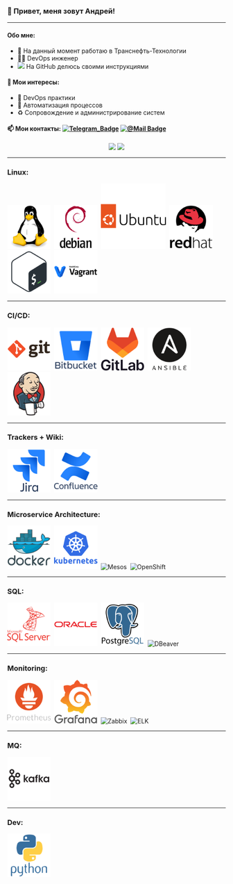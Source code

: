 ### 👋 Привет, меня зовут Андрей!

---

#### Обо мне:
  - 👷 На данный момент работаю в Транснефть-Технологии
  - 👨‍💻 DevOps инженер
  - <img src="https://media.giphy.com/media/du3J3cXyzhj75IOgvA/giphy.gif" width="20px"> На GitHub делюсь своими инструкциями

#### :dart: Мои интересы:
  - :arrows_counterclockwise: DevOps практики
  - 🐳 Автоматизация процессов
  - :recycle: Сопровождение и администрирование систем

#### 📫 Мои контакты: [![Telegram_Badge](https://img.shields.io/badge/-DragonDamage%20-red?logo=Telegram&logoColor=white&color=blue)](https://t.me/DragonDamage) [![@Mail Badge](https://img.shields.io/badge/Rikitikitime95@mail.ru-red?style=flat&logo=Gmail&logoColor=white)](mailto:rikitikitime95@mail.ru)


<div id="header" align="center">
  <img src="https://media.giphy.com/media/citBl9yPwnUOs/giphy.gif" width="350"/>  <img src="https://media.giphy.com/media/GQty4dYXeVkOeMzqVx/giphy.gif" width="263"/>
</div>

---

### Linux:

<div>
  <img src="https://github.com/devicons/devicon/blob/master/icons/linux/linux-original.svg" title="Linux" alt="Linux" width="100" height="100"/>&nbsp;
  <img src="https://github.com/devicons/devicon/blob/master/icons/debian/debian-original-wordmark.svg" title="Debian" alt="Debian" width="100" height="100"/>&nbsp;
  <img src="https://github.com/devicons/devicon/blob/master/icons/ubuntu/ubuntu-original-wordmark.svg" title="Ubuntu" alt="Ubuntu" width="150" height="150"/>&nbsp;
  <img src="https://github.com/devicons/devicon/blob/master/icons/redhat/redhat-original-wordmark.svg" title="Redhat" alt="Redhat" width="100" height="100"/>&nbsp;
  <img src="https://github.com/devicons/devicon/blob/master/icons/bash/bash-original.svg" title="Bash" alt="Bash" width="100" height="100"/>&nbsp;
  <img src="https://github.com/devicons/devicon/blob/master/icons/vagrant/vagrant-original-wordmark.svg" title="Vagrant" alt="Vagrant" width="100" height="100"/>&nbsp;
</div>

---

### CI/CD:

<div>
  <img src="https://github.com/devicons/devicon/blob/master/icons/git/git-original-wordmark.svg" title="Git" alt="Git" width="100" height="100"/>&nbsp;
  <img src="https://github.com/devicons/devicon/blob/master/icons/bitbucket/bitbucket-original-wordmark.svg" title="BitBucket" alt="BitBucket" width="100" height="100"/>&nbsp;
  <img src="https://github.com/devicons/devicon/blob/master/icons/gitlab/gitlab-original-wordmark.svg" title="Gitlab" alt="Gitlab" width="100" height="100"/>&nbsp;
  <img src="https://github.com/devicons/devicon/blob/master/icons/ansible/ansible-original-wordmark.svg" title="Ansible" alt="Ansible" width="100" height="100"/>&nbsp;
  <img src="https://github.com/devicons/devicon/blob/master/icons/jenkins/jenkins-original.svg" title="Jenkins" alt="Jenkins" width="100" height="100"/>&nbsp;
</div>

---

### Trackers + Wiki:

<div>
  <img src="https://github.com/devicons/devicon/blob/master/icons/jira/jira-original-wordmark.svg" title="Jira" alt="Jira" width="100" height="100"/>&nbsp;
  <img src="https://github.com/devicons/devicon/blob/master/icons/confluence/confluence-original-wordmark.svg" title="Confluence" alt="Confluence" width="100" height="100"/>&nbsp;
</div>

---

### Microservice Architecture:

<div>
  <img src="https://github.com/devicons/devicon/blob/master/icons/docker/docker-original-wordmark.svg" title="Docker" alt="Docker" width="100" height="100"/>&nbsp;
  <img src="https://github.com/devicons/devicon/blob/master/icons/kubernetes/kubernetes-plain-wordmark.svg" title="Kuberenetes" alt="Kuberenetes" width="100" height="100"/>&nbsp;
  <img src="https://upload.wikimedia.org/wikipedia/en/thumb/f/f5/Apache_Mesos_Logo.svg/1200px-Apache_Mesos_Logo.svg.png" title="Mesos" alt="Mesos" width="200" height="90"/>&nbsp;
  <img src="https://www.nubeva.com/hubfs/openshift.png" title="OpenShift" alt="OpenShift" width="150" height="100"/>&nbsp;
</div>

---

### SQL:

<div>
  <img src="https://github.com/devicons/devicon/blob/master/icons/microsoftsqlserver/microsoftsqlserver-plain-wordmark.svg" title="Microsoftsqlserver" alt="Microsoftsqlserver" width="100" height="100"/>&nbsp;
  <img src="https://github.com/devicons/devicon/blob/master/icons/oracle/oracle-original.svg" title="Oracle" alt="Oracle" width="100" height="100"/>&nbsp;
  <img src="https://github.com/devicons/devicon/blob/master/icons/postgresql/postgresql-original-wordmark.svg" title="Postgresql" alt="Postgresql" width="100" height="100"/>&nbsp;
  <img src="https://yt3.ggpht.com/K6xlosjaA5B8c6dT-ivD5w0fYE1OxZtEISc857GQT3DaGvUvxPxpknShP7tdNCU-e9awtjPg=s900-c-k-c0x00ffffff-no-rj" title="DBeaver" alt="DBeaver" width="100" height="100"/>&nbsp;
</div>

---

### Monitoring:

<div>
  <img src="https://github.com/devicons/devicon/blob/master/icons/prometheus/prometheus-original-wordmark.svg" title="Prometheus" alt="Prometheus" width="100" height="100"/>&nbsp;
  <img src="https://github.com/devicons/devicon/blob/master/icons/grafana/grafana-original-wordmark.svg" title="Grafana" alt="Grafana" width="100" height="100"/>&nbsp;
  <img src="https://adminguide.ru/wp-content/uploads/2018/05/post-logo_Zabbix.png" title="Zabbix" alt="Zabbix" width="150" height="150"/>&nbsp;
  <img src="https://vectorified.com/images/kibana-icon-34.png" title="ELK" alt="ELK" width="300" height="150"/>&nbsp;
</div>

---

### MQ:

<div>
  <img src="https://github.com/devicons/devicon/blob/master/icons/apachekafka/apachekafka-original-wordmark.svg" title="Apachekafka" alt="Apachekafka" width="100" height="100"/>&nbsp;
</div>

---

### Dev:

<div>
  <img src="https://github.com/devicons/devicon/blob/master/icons/python/python-original-wordmark.svg" title="Python" alt="Python" width="100" height="100"/>&nbsp;
</div>


